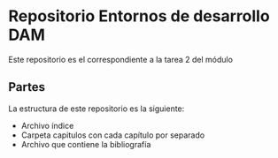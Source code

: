 # Repositorio Entornos de desarrollo DAM

Este repositorio es el correspondiente a la tarea 2 del módulo

## Partes

La estructura de este repositorio es la siguiente:

* Archivo índice
* Carpeta capitulos con cada capítulo por separado
* Archivo que contiene la bibliografía

